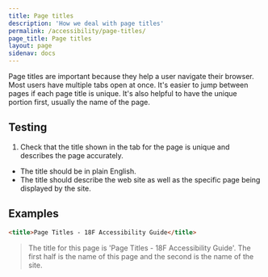 ```yaml
---
title: Page titles
description: 'How we deal with page titles'
permalink: /accessibility/page-titles/
page_title: Page titles
layout: page
sidenav: docs
---
```

Page titles are important because they help a user navigate their browser. Most users have multiple tabs open at once. It's easier to jump between pages if each page title is unique. It's also helpful to have the unique portion first, usually the name of the page.

## Testing

1. Check that the title shown in the tab for the page is unique and describes the page accurately.
  * The title should be in plain English.
  * The title should describe the web site as well as the specific page being displayed by the site.

## Examples

```html
<title>Page Titles - 18F Accessibility Guide</title>
```

> The title for this page is 'Page Titles - 18F Accessibility Guide'. The first half is the name of this page and the second is the name of the site.
